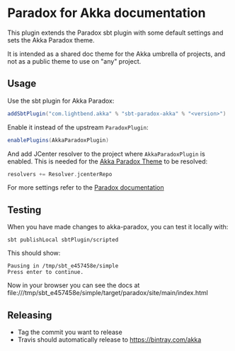 # Paradox for Akka documentation

This plugin extends the Paradox sbt plugin with some default settings and sets the Akka Paradox theme.

It is intended as a shared doc theme for the Akka umbrella of projects, and not as a public theme to use on "any" project.

## Usage

Use the sbt plugin for Akka Paradox:

```scala
addSbtPlugin("com.lightbend.akka" % "sbt-paradox-akka" % "<version>")
```

Enable it instead of the upstream `ParadoxPlugin`:

```scala
enablePlugins(AkkaParadoxPlugin)
```

And add JCenter resolver to the project where `AkkaParadoxPlugin` is enabled. This is needed for the [Akka Paradox Theme](https://bintray.com/akka/maven/paradox-theme-akka) to be resolved:

```scala
resolvers += Resolver.jcenterRepo
```

For more settings refer to the [Paradox documentation](https://developer.lightbend.com/docs/paradox/latest/)

## Testing

When you have made changes to akka-paradox, you can test it locally with:

```
sbt publishLocal sbtPlugin/scripted
```

This should show:

```
Pausing in /tmp/sbt_e457458e/simple
Press enter to continue.
```

Now in your browser you can see the docs at file:///tmp/sbt_e457458e/simple/target/paradox/site/main/index.html

## Releasing

- Tag the commit you want to release
- Travis should automatically release to https://bintray.com/akka
